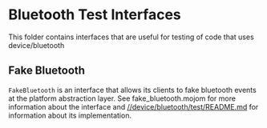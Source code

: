 # Bluetooth Test Interfaces

This folder contains interfaces that are useful for testing of code that uses
device/bluetooth

## Fake Bluetooth

`FakeBluetooth` is an interface that allows its clients to fake bluetooth events
at the platform abstraction layer. See fake_bluetooth.mojom for more information
about the interface and
[//device/bluetooth/test/README.md](/device/bluetooth/test/README.md) for
information about its implementation.
